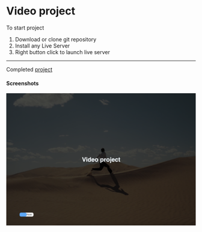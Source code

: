 # Video project

To start project

1. Download or clone git repository
2. Install any Live Server
3. Right button click to launch live server

---

Completed [project](https://malinsp.github.io/video.github.io/)

#### Screenshots

![video](/screenshot.png)
